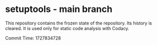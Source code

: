 # setuptools - main branch

This repository contains the frozen state of the repository.
Its history is cleared. It is used only for static code
analysis with Codacy.

Commit Time: 1727834728